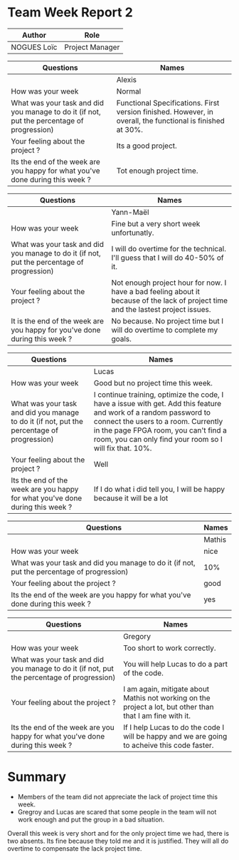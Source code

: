 # Team Week Report 2

|Author|Role|
|------|----|
|NOGUES Loïc|Project Manager|

| Questions                                                                                  | Names  |
| ------------------------------------------------------------------------------------------ | ------ |
|                                                                                            | Alexis |
| How was your week                                                                          | Normal       |
| What was your task and did you manage to do it (if not, put the percentage of progression) |Functional Specifications. First version finished. However, in overall, the functional is finished at 30%.        |
| Your feeling about the project ?                                                           | Its a good project. | 
| Its the end of the week are you happy for what you've done during this week ?              | Tot enough project time.  |




| Questions                                                                                  | Names     |
| ------------------------------------------------------------------------------------------ | --------- |
|                                                                                            | Yann-Maël |
| How was your week                                                                          | Fine but a very short week unfortunatly.         |
| What was your task and did you manage to do it (if not, put the percentage of progression) | I will do overtime for the technical. I'll guess that I will do 40-50% of it.         |
| Your feeling about the project ?                                                           | Not enough project hour for now. I have a bad feeling about it because of the lack of project time and the lastest project issues.          |
| It is the end of the week are you happy for you've done during this week ?              | No because. No project time but I will do overtime to complete my goals.          |


| Questions                                                                                  | Names |
| ------------------------------------------------------------------------------------------ | ----- |
|                                                                                            | Lucas |
| How was your week                                                                          | Good but no project time this week.      |
| What was your task and did you manage to do it (if not, put the percentage of progression) |I continue training, optimize the code, I have a issue with get. Add this feature and work of a random password to connect the users to a room. Currently in the page FPGA room, you can't find a room, you can only find your room so I will fix that. 10%.    |
| Your feeling about the project ?                                                           | Well |
| Its the end of the week are you happy for what you've done during this week ?              | If I do what i did tell you, I will be happy because it will be a lot      |

| Questions                                                                                  | Names  |
| ------------------------------------------------------------------------------------------ | ------ |
|                                                                                            | Mathis |
| How was your week                                                                          |nice        |
| What was your task and did you manage to do it (if not, put the percentage of progression) | 10%      |
| Your feeling about the project ?                                                           |good        |
| Its the end of the week are you happy for what you've done during this week ?              | yes

| Questions                                                                                  | Names   |
| ------------------------------------------------------------------------------------------ | ------- |
|                                                                                            | Gregory |
| How was your week                                                                          | Too short to work correctly.      |
| What was your task and did you manage to do it (if not, put the percentage of progression) | You will help Lucas to do a part of the code.        |
| Your feeling about the project ?                                                           | I am again, mitigate about Mathis not working on the project a lot, but other than that I am fine with it.        |
| Its the end of the week are you happy for what you've done during this week ?              | If I help Lucas to do the code I will be happy and we are going to acheive this code faster.        |  |

# Summary

- Members of the team did not appreciate the lack of project time this week.
- Gregroy and Lucas are scared that some people in the team will not work enough and put the group in a bad situation.


Overall this week is very short and for the only project time we had, there is two absents. Its fine because they told me and it is justified.
They will all do overtime to compensate the lack project time.

